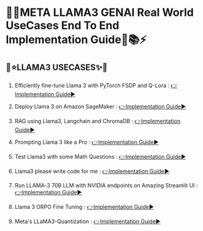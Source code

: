 # 💎🌟META LLAMA3 GENAI Real World UseCases End To End Implementation Guide📝📚⚡

## 🦌⭐LLAMA3 USECASES✨💫

1. Efficiently fine-tune Llama 3 with PyTorch FSDP and Q-Lora : [👉Implementation Guide▶️](GENAI_NOTEBOOKS/fsdp-qlora-distributed-llama3.ipynb)

2. Deploy Llama 3 on Amazon SageMaker : [👉Implementation Guide▶️](GENAI_NOTEBOOKS/deploy-llama3.ipynb)

3. RAG using Llama3, Langchain and ChromaDB : [👉Implementation Guide▶️](GENAI_NOTEBOOKS/rag-using-llama3-langchain-and-chromadb.ipynb)

4. Prompting Llama 3 like a Pro : [👉Implementation Guide▶️](GENAI_NOTEBOOKS/prompting-llama-3-like-a-pro.ipynb)

5. Test Llama3 with some Math Questions : [👉Implementation Guide▶️](GENAI_NOTEBOOKS/test-llama3-with-some-math-questions.ipynb)

6. Llama3 please write code for me : [👉Implementation Guide▶️](GENAI_NOTEBOOKS/llama3-please-write-code-for-me.ipynb)

7. Run LLAMA-3 70B LLM with NVIDIA endpoints on Amazing Streamlit UI : [👉Implementation Guide▶️](https://github.com/GURPREETKAURJETHRA/LLAMA3-70B-LLM-with-NVIDIA)

8. Llama 3 ORPO Fine Tuning : [👉Implementation Guide▶️](https://github.com/GURPREETKAURJETHRA/Llama-3-ORPO-Fine-Tuning)

9. Meta's LLaMA3-Quantization : [👉Implementation Guide▶️](https://github.com/GURPREETKAURJETHRA/LLaMA3-Quantization)
